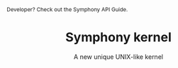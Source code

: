 <p style="font-size: 12px">Developer? Check out the <a>Symphony API Guide.</a></p>
<div align="center">
   <h1>Symphony kernel</h1>
  <p>A new unique UNIX-like kernel</p>
</div>
